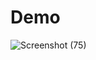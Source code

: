 # Demo 

![Screenshot (75)](https://github.com/HardCoder404/Reactjs-Concepts/assets/127084297/e5115413-92bf-460c-acc4-85b3364bbf3d)
